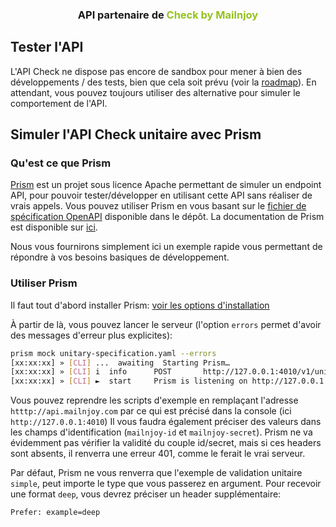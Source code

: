 
<h3 align="center">API partenaire de <span style="color:#95C11F;">Check by Mailnjoy<span></h3>

## Tester l'API
L'API Check ne dispose pas encore de sandbox pour mener à bien des développements / des tests, bien que cela soit prévu (voir la [roadmap](https://trello.com/b/LUHqg3Bm)). 
En attendant, vous pouvez toujours utiliser des alternative pour simuler le comportement de l'API.

## Simuler l'API Check unitaire avec Prism
### Qu'est ce que Prism
[Prism](https://stoplight.io/open-source/prism/) est un projet sous licence Apache permettant de simuler un endpoint API, pour pouvoir tester/développer en utilisant cette API sans réaliser de vrais appels.
Vous pouvez utiliser Prism en vous basant sur le [fichier de spécification OpenAPI](https://github.com/mailnjoy/check-api/blob/master/openapi-specs/unitary-specification.yaml) disponible dans le dépôt. La documentation de Prism est disponible sur [ici](https://stoplight.io/p/docs/gh/stoplightio/prism/README.md).

Nous vous fournirons simplement ici un exemple rapide vous permettant de répondre à vos besoins basiques de développement.

### Utiliser Prism 
Il faut tout d'abord installer Prism: [voir les options d'installation](https://github.com/stoplightio/prism/blob/master/docs/getting-started/01-installation.md)

À partir de là, vous pouvez lancer le serveur (l'option `errors` permet d'avoir des messages d'erreur plus explicites):
```bash
prism mock unitary-specification.yaml --errors
[xx:xx:xx] » [CLI] ...  awaiting  Starting Prism…
[xx:xx:xx] » [CLI] i  info      POST       http://127.0.0.1:4010/v1/unitary?type=simple
[xx:xx:xx] » [CLI] ►  start     Prism is listening on http://127.0.0.1:4010
``` 
Vous pouvez reprendre les scripts d'exemple en remplaçant l'adresse `htttp://api.mailnjoy.com` par ce qui est précisé dans la console (ici `http://127.0.0.1:4010`) 
Il vous faudra également préciser des valeurs dans les champs d'identification (`mailnjoy-id` et `mailnjoy-secret`). Prism ne va évidemment pas vérifier la validité du couple id/secret, mais si ces headers sont absents, il renverra une erreur 401, comme le ferait le vrai serveur.

Par défaut, Prism ne vous renverra que l'exemple de validation unitaire `simple`, peut importe le type que vous passerez en argument.
Pour recevoir une format `deep`, vous devrez préciser un header supplémentaire:
```bash
Prefer: example=deep
```
